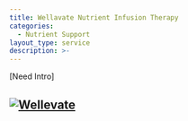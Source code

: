 ```yaml
---
title: Wellavate Nutrient Infusion Therapy
categories:
  - Nutrient Support
layout_type: service
description: >-
---
```

[Need Intro]

## [![Wellevate](https://wellevate.me/media/wysiwyg/logo-4.png)](https://wellevate.me/diane-bowen-1/)
